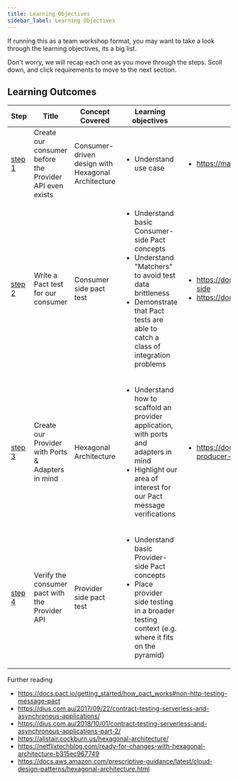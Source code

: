 ```yaml
---
title: Learning Objectives
sidebar_label: Learning Objectives
---
```


If running this as a team workshop format, you may want to take a look through the learning objectives, its a big list.

Don't worry, we will recap each one as you move through the steps. Scoll down, and click requirements to move to the next section.

## Learning Outcomes

| Step                                                                 | Title                                                   | Concept Covered                          | Learning objectives                                                                                                                                                                                              | Further Reading                                                                                                                                           |
|----------------------------------------------------------------------|---------------------------------------------------------|------------------------------------------|------------------------------------------------------------------------------------------------------------------------------------------------------------------------------------------------------------------|-----------------------------------------------------------------------------------------------------------------------------------------------------------|
| [step 1](https://github.com/pact-foundation/pact-workshop-message?tab=readme-ov-file#step-1---create-consumer-subscriber)  | Create our consumer before the Provider API even exists | Consumer-driven design with Hexagonal Architecture                  | <ul><li>Understand use case</li></ul>                                                                                                                                                                             | <ul><li>https://martinfowler.com/articles/consumerDrivenContracts.html</li></ul>|                                                                         |
| [step 2](https://github.com/pact-foundation/pact-workshop-message?tab=readme-ov-file#step-2---create-consumer-pact-test)     | Write a Pact test for our consumer                      | Consumer side pact test                  | <ul><li>Understand basic Consumer-side Pact concepts</li><li>Understand "Matchers" to avoid test data brittleness</li><li>Demonstrate that Pact tests are able to catch a class of integration problems</li></ul> | <ul><li>https://docs.pact.io/getting_started/how_pact_works#consumer-side</li><li>https://docs.pact.io/best_practices/consumer</li></ul>| |
| [step 3](https://github.com/pact-foundation/pact-workshop-message?tab=readme-ov-file#step-3---create-provider-publisher)  | Create our Provider with Ports & Adapters in mind          | Hexagonal Architecture                  | <ul><li>Understand how to scaffold an provider application, with ports and adapters in mind</li><li>Highlight our area of interest for our Pact message verifications</li></ul>                                               | <ul><li>https://docs.pact.io/getting_started/how_pact_works#provider-producer-side</li></ul>                                                       |
| [step 4](https://github.com/pact-foundation/pact-workshop-message?tab=readme-ov-file#step-4---create-provider-pact-test)   | Verify the consumer pact with the Provider API          | Provider side pact test                  | <ul><li>Understand basic Provider-side Pact concepts</li><li>Place provider side testing in a broader testing context (e.g. where it fits on the pyramid)</li></ul>                                               |                                                    |


Further reading

- https://docs.pact.io/getting_started/how_pact_works#non-http-testing-message-pact
- https://dius.com.au/2017/09/22/contract-testing-serverless-and-asynchronous-applications/
- https://dius.com.au/2018/10/01/contract-testing-serverless-and-asynchronous-applications-part-2/
- https://alistair.cockburn.us/hexagonal-architecture/
- https://netflixtechblog.com/ready-for-changes-with-hexagonal-architecture-b315ec967749
- https://docs.aws.amazon.com/prescriptive-guidance/latest/cloud-design-patterns/hexagonal-architecture.html